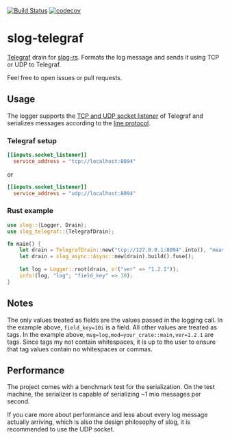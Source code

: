 [![Build Status](https://travis-ci.com/jwillbold/slog-telegraf.svg?token=hPh87VpFt3MQPwdySdkS&branch=master)](https://travis-ci.com/jwillbold/slog-telegraf)
[![codecov](https://codecov.io/gh/jwillbold/slog-telegraf/branch/master/graph/badge.svg?token=2EQLM7NCG1)](https://codecov.io/gh/jwillbold/slog-telegraf)

# slog-telegraf

[Telegraf](https://www.influxdata.com/time-series-platform/telegraf/) drain for [slog-rs](https://github.com/slog-rs/slog).
Formats the log message and sends it using TCP or UDP to Telegraf. 

Feel free to open issues or pull requests.

## Usage

The logger supports the [TCP and UDP socket listener](https://github.com/influxdata/telegraf/blob/release-1.14/plugins/inputs/socket_listener/README.md) 
of Telegraf and serializes messages according to the [line protocol](https://docs.influxdata.com/influxdb/v1.8/write_protocols/line_protocol_tutorial/#syntax).

### Telegraf setup
```conf
[[inputs.socket_listener]]
  service_address = "tcp://localhost:8094"
```

or

```conf
[[inputs.socket_listener]]
  service_address = "udp://localhost:8094"
```

### Rust example

```Rust
use slog::{Logger, Drain};
use slog_telegraf::{TelegrafDrain};

fn main() {
    let drain = TelegrafDrain::new("tcp://127.0.0.1:8094".into(), "measurement".into()).unwrap().fuse();
    let drain = slog_async::Async::new(drain).build().fuse();
    
    let log = Logger::root(drain, o!("ver" => "1.2.1"));
    info!(log, "log"; "field_key" => 10);
}
```

## Notes
The only values treated as fields are the values passed in the logging call. In the example above, ``field_key=10i`` is a field.
All other values are treated as tags. In the example above, ``msg=log,mod=your_crate::main,ver=1.2.1`` are tags. Since tags my not contain
whitespaces, it is up to the user to ensure that tag values contain no whitespaces or commas.

## Performance
The project comes with a benchmark test for the serialization. On the test machine, the serializer is capable of serializing ~1 mio messages per second.

If you care more about performance and less about every log message actually arriving, which is also the design philosophy of slog, 
it is recommended to use the UDP socket.
 